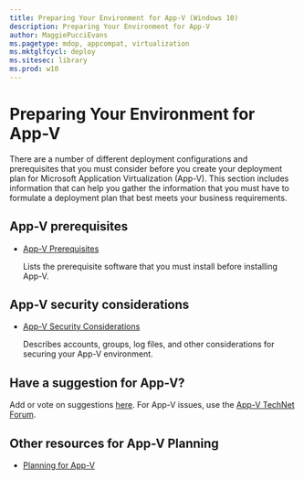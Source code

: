 ```yaml
---
title: Preparing Your Environment for App-V (Windows 10)
description: Preparing Your Environment for App-V
author: MaggiePucciEvans
ms.pagetype: mdop, appcompat, virtualization
ms.mktglfcycl: deploy
ms.sitesec: library
ms.prod: w10
---
```



# Preparing Your Environment for App-V


There are a number of different deployment configurations and prerequisites that you must consider before you create your deployment plan for Microsoft Application Virtualization (App-V). This section includes information that can help you gather the information that you must have to formulate a deployment plan that best meets your business requirements.

## App-V prerequisites


-   [App-V Prerequisites](appv-prerequisites.md)

    Lists the prerequisite software that you must install before installing App-V.

## App-V security considerations


-   [App-V Security Considerations](appv-security-considerations.md)

    Describes accounts, groups, log files, and other considerations for securing your App-V environment.

## Have a suggestion for App-V?


Add or vote on suggestions [here](http://appv.uservoice.com/forums/280448-microsoft-application-virtualization). For App-V issues, use the [App-V TechNet Forum](https://social.technet.microsoft.com/Forums/en-US/home?forum=mdopappv).

## <a href="" id="other-resources-for-app-v-5-1-planning-"></a>Other resources for App-V Planning


-   [Planning for App-V](appv-planning-for-appv.md)

 

 





